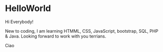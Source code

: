 # HelloWorld

Hi Everybody!

New to coding, I am learning HTMML, CSS, JavaScript, bootstrap, SQL, PHP & Java.
Looking forward to work with you terrians.

Ciao
